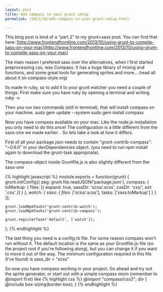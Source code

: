 ```yaml
---
layout: post
title: Add compass to your grunt setup
permalink: /2013/10/add-compass-to-your-grunt-setup.html/

---
```


This blog post is kind of a "part 2" to my grunt+sass post. You can find that here: [http://www.frontendfrontline.com/2013/10/using-grunt-to-compile-sass-on-your-mac](http://www.frontendfrontline.com/2013/10/using-grunt-to-compile-sass-on-your-mac)

The main reason I prefered sass over the alternatives, when I first started preprocessing css, was Compass. It has a huge library of mixing and functions, and some great tools for generating sprites and more… (read all about it on compass-style.org)

Its made in ruby, so to add it to your grunt watcher you need a couple of things. First make sure you have ruby by opening a terminal and writing 
  ruby -v

Then you run two commands (still in terminal), that will install compass on your machine. 
  sudo gem update --system
  sudo gem install compass

Now you have compass available on your mac. Like the node.js-installation you only need to do this once! The configuration is a little different from the sass-one we made earlier: . So lets take a look at how it differs. 

First of all your package.json needs to contain 
  "grunt-contrib-compass": "~0.6.0"
in your devDependencies object. (you need to run npm install again to download the grunt-task appropriate). 

The compass-object inside Gruntfile.js is also slightly different from the sass-one  

{% highlight javascript %}
  module.exports = function(grunt) {
    grunt.initConfig({
      pkg: grunt.file.readJSON('package.json'),
      compass: {
        toMarkup: {
          files: [{
            expand: true,
            sassDir: 'scss/*.scss',
            cssDir: 'css/',
            ext: '.css'
          }]
        }
      },
      watch: {
        sass: {
          files: ['scss/*.scss'],
          tasks: ['sass:toMarkup']
        }
      }
    });

    grunt.loadNpmTasks('grunt-contrib-watch');
    grunt.loadNpmTasks('grunt-contrib-compass');

    grunt.registerTask('default', ['watch']);
  };
{% endhighlight %}


The last thing you need is a config.rb file. For some reason compass won't run without it. The default location is the same as your Gruntfile.js-file (so the project root if you're following along), but you can change it if you want to move it out of the way. The minimum configuration required in this file (I've found) is
  sass_dir = "scss"

So now you have compass working in your project. Go ahead and try out the sprite generator, or start out with a simple compass mixin (remember to @import first) like
{% highlight css %}
  @import "compass/css3"; 
  div {
    @include box-sizing(border-box);
  }
{% endhighlight %}


